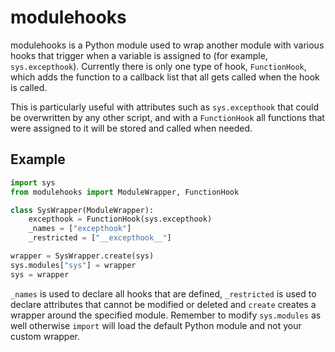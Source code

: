 # modulehooks

modulehooks is a Python module used to wrap another
module with various hooks that trigger when a variable
is assigned to (for example, `sys.excepthook`). Currently
there is only one type of hook, `FunctionHook`, which
adds the function to a callback list that all gets called
when the hook is called.

This is particularly useful
with attributes such as `sys.excepthook` that could
be overwritten by any other script, and with a
`FunctionHook` all functions that were assigned to it
will be stored and called when needed.

## Example

```py
import sys
from modulehooks import ModuleWrapper, FunctionHook

class SysWrapper(ModuleWrapper):
    excepthook = FunctionHook(sys.excepthook)
    _names = ["excepthook"]
    _restricted = ["__excepthook__"]

wrapper = SysWrapper.create(sys)
sys.modules["sys"] = wrapper
sys = wrapper
```

`_names` is used to declare all hooks that are defined,
`_restricted` is used to declare attributes that cannot
be modified or deleted and `create` creates a wrapper
around the specified module. Remember to modify
`sys.modules` as well otherwise `import` will load the
default Python module and not your custom wrapper.
